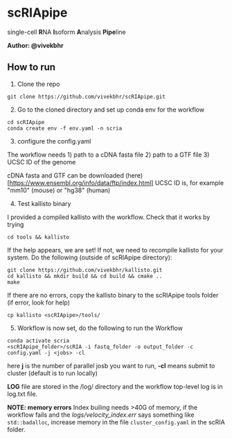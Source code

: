# scRIApipe

single-cell **R**NA **I**soform **A**nalysis **Pipe**line

**Author: @vivekbhr**

## How to run

1. Clone the repo

```
git clone https://github.com/vivekbhr/scRIApipe.git
```

2. Go to the cloned directory and set up conda env for the workflow

```
cd scRIApipe
conda create env -f env.yaml -n scria
```

3. configure the config.yaml

The workflow needs 1) path to a cDNA fasta file 2) path to a GTF file 3) UCSC ID of the genome

cDNA fasta and GTF can be downloaded (here)[https://www.ensembl.org/info/data/ftp/index.html]
UCSC ID is, for example "mm10" (mouse) or "hg38" (human)

4. Test kallisto binary

I provided a compiled kallisto with the workflow. Check that it works by trying

```
cd tools && kallisto
```

If the help appears, we are set! If not, we need to recompile kallisto for your system. Do the following (outside of scRIApipe directory):

```
git clone https://github.com/vivekbhr/kallisto.git
cd kallisto && mkdir build && cd build && cmake ..
make
```

If there are no errors, copy the kallisto binary to the scRIApipe tools folder (if error, look for help)

```
cp kallisto <scRIApipe>/tools/
```

5. Workflow is now set, do the following to run the Workflow

```
conda activate scria
<scRIApipe_folder>/scRIA -i fastq_folder -o output_folder -c config.yaml -j <jobs> -cl
```

here **j** is the number of parallel josb you want to run, **-cl** means submit to cluster (default is to run locally)

**LOG** file are stored in the /log/ directory and the workflow top-level log is in log.txt file.

**NOTE: memory errors**
Index builing needs >40G of memory, if the workflow fails and the *logs/velocity_index.err* says something like `std::badalloc`, increase memory in the file `cluster_config.yaml` in the scRIA folder.
